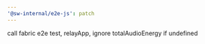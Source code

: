 ```yaml
---
'@sw-internal/e2e-js': patch
---
```


call fabric e2e test, relayApp, ignore totalAudioEnergy if undefined
